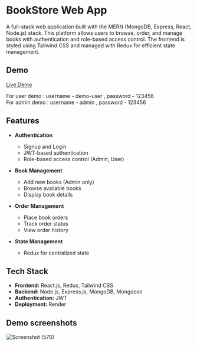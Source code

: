 # BookStore Web App

A full-stack web application built with the MERN (MongoDB, Express, React, Node.js) stack. This platform allows users to browse, order, and manage books with authentication and role-based access control. The frontend is styled using Tailwind CSS and managed with Redux for efficient state management.

## Demo

[Live Demo](https://voluble-cupcake-885cc3.netlify.app/)

For user demo : username - demo-user , password - 123456 <br>
For admin demo : username - admin , password - 123456


## Features

- **Authentication**
  - Signup and Login
  - JWT-based authentication
  - Role-based access control (Admin, User)

- **Book Management**
  - Add new books (Admin only)
  - Browse available books
  - Display book details

- **Order Management**
  - Place book orders
  - Track order status
  - View order history

- **State Management**
  - Redux for centralized state

## Tech Stack

- **Frontend:** React.js, Redux, Tailwind CSS  
- **Backend:** Node.js, Express.js, MongoDB, Mongoose  
- **Authentication:** JWT
- **Deployment:** Render 

## Demo screenshots



![Screenshot (570)](https://github.com/user-attachments/assets/cd50df76-2cd7-40d0-8eb7-9ac34fe9139c)
